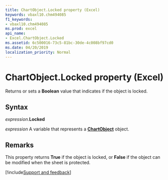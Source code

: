 ```yaml
---
title: ChartObject.Locked property (Excel)
keywords: vbaxl10.chm494085
f1_keywords:
- vbaxl10.chm494085
ms.prod: excel
api_name:
- Excel.ChartObject.Locked
ms.assetid: 6c500016-73c5-81bc-30de-4c008bf97cd0
ms.date: 04/20/2019
localization_priority: Normal
---
```



# ChartObject.Locked property (Excel)

Returns or sets a **Boolean** value that indicates if the object is locked.


## Syntax

_expression_.**Locked**

_expression_ A variable that represents a **[ChartObject](Excel.ChartObject.md)** object.


## Remarks

This property returns **True** if the object is locked, or **False** if the object can be modified when the sheet is protected.




[!include[Support and feedback](~/includes/feedback-boilerplate.md)]